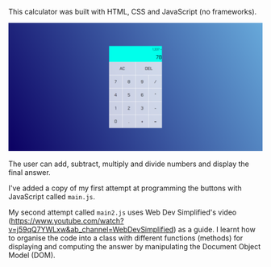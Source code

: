 This calculator was built with HTML, CSS and JavaScript (no frameworks).

![Calculator preview](preview.png)

The user can add, subtract, multiply and divide numbers and display the final answer.

I've added a copy of my first attempt at programming the buttons with JavaScript called `main.js`.

My second attempt called `main2.js` uses Web Dev Simplified's video (https://www.youtube.com/watch?v=j59qQ7YWLxw&ab_channel=WebDevSimplified) as a guide. I learnt how to organise the code into a class with different functions (methods) for displaying and computing the answer by manipulating the Document Object Model (DOM).
